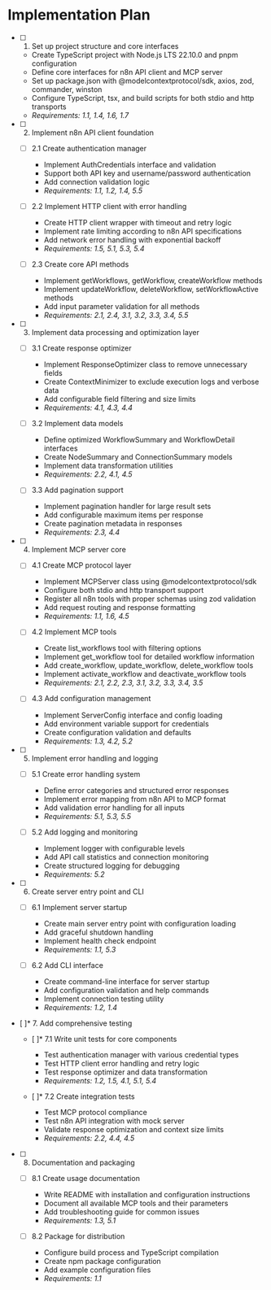 # Implementation Plan

- [ ] 1. Set up project structure and core interfaces
  - Create TypeScript project with Node.js LTS 22.10.0 and pnpm configuration
  - Define core interfaces for n8n API client and MCP server
  - Set up package.json with @modelcontextprotocol/sdk, axios, zod, commander, winston
  - Configure TypeScript, tsx, and build scripts for both stdio and http transports
  - _Requirements: 1.1, 1.4, 1.6, 1.7_

- [ ] 2. Implement n8n API client foundation
  - [ ] 2.1 Create authentication manager
    - Implement AuthCredentials interface and validation
    - Support both API key and username/password authentication
    - Add connection validation logic
    - _Requirements: 1.1, 1.2, 1.4, 5.5_

  - [ ] 2.2 Implement HTTP client with error handling
    - Create HTTP client wrapper with timeout and retry logic
    - Implement rate limiting according to n8n API specifications
    - Add network error handling with exponential backoff
    - _Requirements: 1.5, 5.1, 5.3, 5.4_

  - [ ] 2.3 Create core API methods
    - Implement getWorkflows, getWorkflow, createWorkflow methods
    - Implement updateWorkflow, deleteWorkflow, setWorkflowActive methods
    - Add input parameter validation for all methods
    - _Requirements: 2.1, 2.4, 3.1, 3.2, 3.3, 3.4, 5.5_

- [ ] 3. Implement data processing and optimization layer
  - [ ] 3.1 Create response optimizer
    - Implement ResponseOptimizer class to remove unnecessary fields
    - Create ContextMinimizer to exclude execution logs and verbose data
    - Add configurable field filtering and size limits
    - _Requirements: 4.1, 4.3, 4.4_

  - [ ] 3.2 Implement data models
    - Define optimized WorkflowSummary and WorkflowDetail interfaces
    - Create NodeSummary and ConnectionSummary models
    - Implement data transformation utilities
    - _Requirements: 2.2, 4.1, 4.5_

  - [ ] 3.3 Add pagination support
    - Implement pagination handler for large result sets
    - Add configurable maximum items per response
    - Create pagination metadata in responses
    - _Requirements: 2.3, 4.4_

- [ ] 4. Implement MCP server core
  - [ ] 4.1 Create MCP protocol layer
    - Implement MCPServer class using @modelcontextprotocol/sdk
    - Configure both stdio and http transport support
    - Register all n8n tools with proper schemas using zod validation
    - Add request routing and response formatting
    - _Requirements: 1.1, 1.6, 4.5_

  - [ ] 4.2 Implement MCP tools
    - Create list_workflows tool with filtering options
    - Implement get_workflow tool for detailed workflow information
    - Add create_workflow, update_workflow, delete_workflow tools
    - Implement activate_workflow and deactivate_workflow tools
    - _Requirements: 2.1, 2.2, 2.3, 3.1, 3.2, 3.3, 3.4, 3.5_

  - [ ] 4.3 Add configuration management
    - Implement ServerConfig interface and config loading
    - Add environment variable support for credentials
    - Create configuration validation and defaults
    - _Requirements: 1.3, 4.2, 5.2_

- [ ] 5. Implement error handling and logging
  - [ ] 5.1 Create error handling system
    - Define error categories and structured error responses
    - Implement error mapping from n8n API to MCP format
    - Add validation error handling for all inputs
    - _Requirements: 5.1, 5.3, 5.5_

  - [ ] 5.2 Add logging and monitoring
    - Implement logger with configurable levels
    - Add API call statistics and connection monitoring
    - Create structured logging for debugging
    - _Requirements: 5.2_

- [ ] 6. Create server entry point and CLI
  - [ ] 6.1 Implement server startup
    - Create main server entry point with configuration loading
    - Add graceful shutdown handling
    - Implement health check endpoint
    - _Requirements: 1.1, 5.3_

  - [ ] 6.2 Add CLI interface
    - Create command-line interface for server startup
    - Add configuration validation and help commands
    - Implement connection testing utility
    - _Requirements: 1.2, 1.4_

- [ ]* 7. Add comprehensive testing
  - [ ]* 7.1 Write unit tests for core components
    - Test authentication manager with various credential types
    - Test HTTP client error handling and retry logic
    - Test response optimizer and data transformation
    - _Requirements: 1.2, 1.5, 4.1, 5.1, 5.4_

  - [ ]* 7.2 Create integration tests
    - Test MCP protocol compliance
    - Test n8n API integration with mock server
    - Validate response optimization and context size limits
    - _Requirements: 2.2, 4.4, 4.5_

- [ ] 8. Documentation and packaging
  - [ ] 8.1 Create usage documentation
    - Write README with installation and configuration instructions
    - Document all available MCP tools and their parameters
    - Add troubleshooting guide for common issues
    - _Requirements: 1.3, 5.1_

  - [ ] 8.2 Package for distribution
    - Configure build process and TypeScript compilation
    - Create npm package configuration
    - Add example configuration files
    - _Requirements: 1.1_